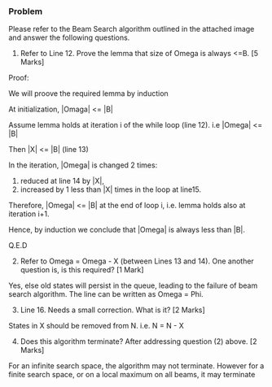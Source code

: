 ### Problem
Please refer to the Beam Search algorithm outlined in the attached image and answer the following questions.

1) Refer to Line 12. Prove the lemma that size of Omega is always <=B. [5 Marks]

Proof:

We will proove the required lemma by induction

At initialization, |Omaga| <= |B|

Assume lemma holds at iteration i of the while loop (line 12). i.e |Omega| <= |B|

Then |X| <= |B| (line 13)

In the iteration, |Omega| is changed 2 times:
1. reduced at line 14 by |X|,
2. increased by 1 less than |X| times in the loop at line15.

Therefore, |Omega| <= |B| at the end of loop i, i.e. lemma holds also at iteration i+1.

Hence, by induction we conclude that |Omega| is always less than |B|.

Q.E.D


2) Refer to Omega = Omega - X (between Lines 13 and 14). One another question is, is this required? [1 Mark]

Yes, else old states will persist in the queue, leading to the failure of beam search algorithm. The line can be written as Omega = Phi.

3) Line 16. Needs a small correction. What is it? [2 Marks]

States in X should be removed from N. i.e. N = N - X

4) Does this algorithm terminate? After addressing question (2) above. [2 Marks]

For an infinite search space, the algorithm may not terminate. However for a finite search space, or on a local maximum on all beams, it may terminate
